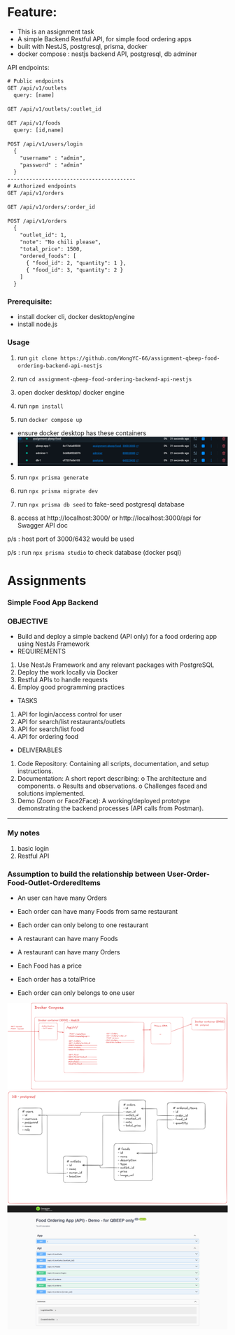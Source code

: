 # Feature:
- This is an assignment task
- A simple Backend Restful API, for simple food ordering apps
- built with NestJS, postgresql, prisma, docker
- docker compose : nestjs backend API, postgresql, db adminer

API endpoints:
```
# Public endpoints
GET /api/v1/outlets
  query: [name]

GET /api/v1/outlets/:outlet_id

GET /api/v1/foods
  query: [id,name]

POST /api/v1/users/login
  {
    "username" : "admin",
    "password" : "admin"
  }
-----------------------------------------
# Authorized endpoints
GET /api/v1/orders

GET /api/v1/orders/:order_id

POST /api/v1/orders
  {
    "outlet_id": 1,
    "note": "No chili please",
    "total_price": 1500,
    "ordered_foods": [
      { "food_id": 2, "quantity": 1 },
      { "food_id": 3, "quantity": 2 }
    ]
  }

```

### Prerequisite:
- install docker cli, docker desktop/engine
- install node.js

### Usage
1. run `git clone https://github.com/WongYC-66/assignment-qbeep-food-ordering-backend-api-nestjs`

1. run `cd assignment-qbeep-food-ordering-backend-api-nestjs`
   
2. open docker desktop/ docker engine

3. run `npm install`

4. run  `docker compose up`
  - ensure docker desktop has these containers
  - ![image4](./image4.png)

5. run `npx prisma generate`

6. run `npx prisma migrate dev`

7. run `npx prisma db seed` to fake-seed postgresql database

8.  access at http://localhost:3000/ or http://localhost:3000/api for Swagger API doc

p/s : host port of 3000/6432 would be used

p/s : run `npx prisma studio` to check database (docker psql)


# Assignments
### Simple Food App Backend
### OBJECTIVE

- Build and deploy a simple backend (API only) for a food ordering app using NestJs Framework
- REQUIREMENTS
  
1. Use NestJs Framework and any relevant packages with PostgreSQL
1. Deploy the work locally via Docker
1. Restful APIs to handle requests
1. Employ good programming practices

- TASKS
1. API for login/access control for user
1. API for search/list restaurants/outlets
1. API for search/list food
1. API for ordering food

- DELIVERABLES
1. Code Repository: Containing all scripts, documentation, and setup instructions.
1. Documentation: A short report describing:
    o The architecture and components.
    o Results and observations.
    o Challenges faced and solutions implemented.
1. Demo (Zoom or Face2Face): A working/deployed prototype demonstrating the backend processes (API calls from Postman).

---

### My notes
1. basic login
2. Restful API 

### Assumption to build the relationship between User-Order-Food-Outlet-OrderedItems
- An user can have many Orders
- Each order can have many Foods from same restaurant
- Each order can only belong to one restaurant
 
- A restaurant can have many Foods
- A restaurant can have many Orders

- Each Food has a price
- Each order has a totalPrice
- Each order can only belongs to one user
   
  
![image3](./image3.png)
![image2](./image2.png)
![image1](./image1.png)